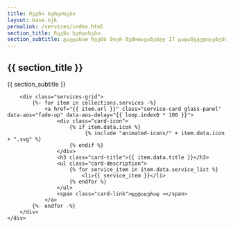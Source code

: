 ```yaml
---
title: ჩვენი სერვისები
layout: base.njk
permalink: /services/index.html
section_title: ჩვენი სერვისები
section_subtitle: გაეცანით ჩვენს მიერ შემოთავაზებულ IT გადაწყვეტილებებს, რომლებიც მორგებულია თქვენი ბიზნესის უნიკალურ საჭიროებებზე.
---
```


<section class="services-page-section">
    <div class="container">
        <div class="section-title" data-aos="fade-up">
            <h1>{{ section_title }}</h1>
            <p>{{ section_subtitle }}</p>
        </div>
        
        <div class="services-grid">
            {%- for item in collections.services -%}
                <a href="{{ item.url }}" class="service-card glass-panel" data-aos="fade-up" data-aos-delay="{{ loop.index0 * 100 }}">
                    <div class="card-icon">
                        {% if item.data.icon %}
                             {% include "animated-icons/" + item.data.icon + ".svg" %}
                        {% endif %}
                    </div>
                    <h3 class="card-title">{{ item.data.title }}</h3>
                    <ul class="card-description">
                        {% for service_item in item.data.service_list %}
                            <li>{{ service_item }}</li>
                        {% endfor %}
                    </ul>
                    <span class="card-link">დეტალურად →</span>
                </a>
            {%- endfor -%}
        </div>
    </div>
</section>
